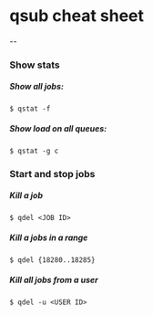 # qsub cheat sheet
--

### Show stats

##### Show all jobs:
`$ qstat -f`

##### Show load on all queues:
`$ qstat -g c`

### Start and stop jobs

##### Kill a job
`$ qdel <JOB ID>`

##### Kill a jobs in a range
`$ qdel {18280..18285}`

##### Kill all jobs from a user
`$ qdel -u <USER ID>`